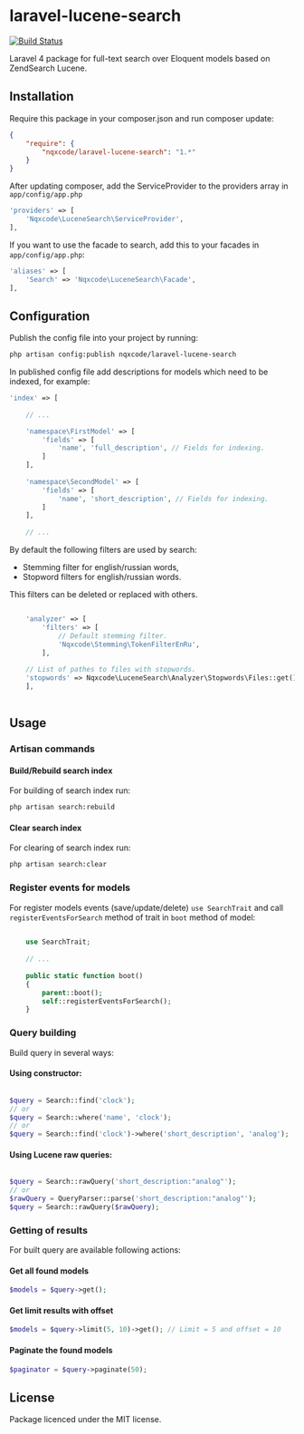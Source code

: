 laravel-lucene-search
==============

[![Build Status](https://travis-ci.org/nqxcode/laravel-lucene-search.svg?branch=master)](https://travis-ci.org/nqxcode/laravel-lucene-search)

Laravel 4 package for full-text search over Eloquent models based on ZendSearch Lucene.

## Installation

Require this package in your composer.json and run composer update:

```json
{
	"require": {
        "nqxcode/laravel-lucene-search": "1.*"
	}
}
```

After updating composer, add the ServiceProvider to the providers array in `app/config/app.php`

```php
'providers' => [
	'Nqxcode\LuceneSearch\ServiceProvider',
],
```

If you want to use the facade to search, add this to your facades in `app/config/app.php`:

```php
'aliases' => [
	'Search' => 'Nqxcode\LuceneSearch\Facade',
],
```
## Configuration 
Publish the config file into your project by running:

```bash
php artisan config:publish nqxcode/laravel-lucene-search
```

In published config file add descriptions for models which need to be indexed, for example:

```php
'index' => [
	
	// ...

	'namespace\FirstModel' => [
		'fields' => [
			'name', 'full_description', // Fields for indexing.
		]
	],
	
	'namespace\SecondModel' => [
		'fields' => [
			'name', 'short_description', // Fields for indexing.
		]
	],
	
	// ...
```
By default the following filters are used by search:
* Stemming filter for english/russian words,
* Stopword filters for english/russian words.

This filters can be deleted or replaced with others.
```php

    'analyzer' => [
        'filters' => [
        	// Default stemming filter.
        	'Nqxcode\Stemming\TokenFilterEnRu',
        ],
        
	// List of pathes to files with stopwords. 
	'stopwords' => Nqxcode\LuceneSearch\Analyzer\Stopwords\Files::get(),
    ],
    
```

## Usage
### Artisan commands
#### Build/Rebuild search index
For building of search index run:

```bash
php artisan search:rebuild
```
#### Clear search index
For clearing of search index run:

```bash
php artisan search:clear
```

### Register events for models

For register models events (save/update/delete) `use SearchTrait` and call `registerEventsForSearch` method of trait in `boot` method of model:

```php
    
    use SearchTrait;
    
    // ...
    
    public static function boot()
    {
    	parent::boot();
        self::registerEventsForSearch();
    }

```

### Query building
Build query in several ways:

#### Using constructor:

```php

$query = Search::find('clock');
// or 
$query = Search::where('name', 'clock');
// or
$query = Search::find('clock')->where('short_description', 'analog');

```

#### Using Lucene raw queries:

```php

$query = Search::rawQuery('short_description:"analog"');
// or
$rawQuery = QueryParser::parse('short_description:"analog"');
$query = Search::rawQuery($rawQuery);
```

### Getting of results

For built query are available following actions:

#### Get all found models

```php
$models = $query->get();
```
#### Get limit results with offset

```php
$models = $query->limit(5, 10)->get(); // Limit = 5 and offset = 10
```
#### Paginate the found models

```php
$paginator = $query->paginate(50);
```

##
## License
Package licenced under the MIT license.
